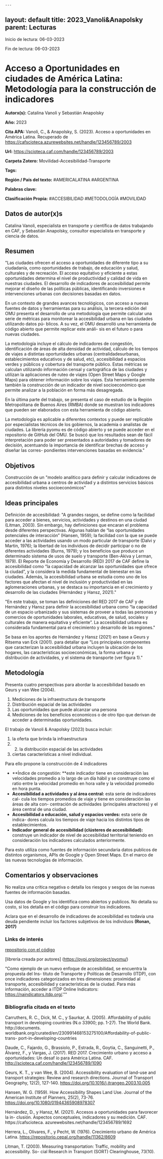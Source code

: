 	---
layout: default
title: 2023_Vanoli&Anapolsky
parent: Lecturas
---

Inicio de lectura: 06-03-2023

Fin de lectura: 06-03-2023

# Acceso a Oportunidades en ciudades de América Latina: Metodología para la construcción de indicadores

**Autorx(s):** Catalina Vanoli y Sebastián Anapolsky

**Año:** 2023

**Cita APA:** Vanoli, C., & Anapolsky, S. (2023). Acceso a oportunidades en América Latina. Recuperado de https://cafscioteca.azurewebsites.net/handle/123456789/2003

**Url:** https://scioteca.caf.com/handle/123456789/2003

**Carpeta Zotero:** Movilidad-Accesibilidad-Transporte

**Tags:**  

**Región / País del texto:** #AMERICALATINA #ARGENTINA 

**Palabras clave:** 

**Clasificación Propia:** #ACCESIBILIDAD #METODOLOGÍA #MOVILIDAD 

## Datos de autor(x)s

Catalina Vanoli, especialista en transporte y científica de datos trabajando en CAF, y Sebastián Anapolsky, consultor especialista en transporte y ciencia de datos.

## Resumen 

"Las ciudades ofrecen el acceso a oportunidades de diferente tipo a su ciudadanía, como oportunidades de trabajo, de educación y salud, culturales y de recreación. El acceso equitativo y eficiente a estas oportunidades determina el nivel de productividad y calidad de vida en nuestras ciudades. El desarrollo de indicadores de accesibilidad permite mejorar el diseño de las políticas públicas, identificando inversiones e intervenciones urbanas con decisiones basadas en datos.

En un contexto de grandes avances tecnológicos, con acceso a nuevas fuentes de datos y herramientas para su análisis, la tercera edición del OMU presenta el desarrollo de una metodología que permite calcular una serie de métricas para monitorear la accesibilidad urbana en las ciudades utilizando datos pú- blicos. A su vez, el OMU desarrolló una herramienta de código abierto que permite replicar este análi- sis en el futuro o para nuevas ciudades.

La metodología incluye el cálculo de indicadores de congestión, identificación de áreas de alta densidad de actividad, cálculo de los tiempos de viajes a distintas oportunidades urbanas (centralidadesurbanas, establecimientos educativos y de salud, etc), accesibilidad a espacios verdes y públicos y cobertura del transporte público. Estas métricas se calculan utilizando información censal y cartográfica de las ciudades y utilizan la aplicaciones de ruteo de viajes (Open Street Maps y Google Maps) para obtener información sobre los viajes. Esta herramienta permite también la construcción de un indicador de nivel socioeconómico que permite analizar a la población en forma más desagregada.

En la última parte del trabajo, se presenta el caso de estudio de la Región Metropolitana de Buenos Aires (RMBA) donde se muestran los indicadores que pueden ser elaborados con esta herramienta de código abierto.

La metodología es aplicable a diferentes contextos y puede ser replicable por especialistas técnicos de los gobiernos, la academia o analistas de ciudades. La librería pyomu es de código abierto y se puede acceder en el repositorio de GitHub del OMU. Se buscó que los resultados sean de fácil interpretación para poder ser presentados a autoridades y tomadores de decisión, acentuando la importancia de identificar brechas de acceso y diseñar las corres- pondientes intervenciones basadas en evidencia."

## Objetivos

Construcción de un "modelo analítico para definir y calcular indicadores de accesibilidad urbana a centros de actividad y a distintos servicios básicos para distintos niveles socioeconómicos"

## Ideas principales

Definición de accesibilidad:
"A grandes rasgos, se define como la facilidad para acceder a bienes, servicios, actividades y destinos en una ciudad (Litman, 2003). Sin embargo, hay definiciones que encaran el problema desde diferentes perspectivas. Algunas hablan de “las oportunidades potenciales de interacción” (Hansen, 1959); la facilidad con la que se puede acceder a las actividades usando un modo particular de transporte (Dalvi y Martin, 1976); la libertad de los individuos de decidir participar o no de diferentes actividades (Burns, 1979); y los beneficios que produce un determinado sistema de usos de suelo y transporte (Ben-Akiva y Lerman, 1979). El Reporte de Economía y Desarrollo (RED) 2017 de CAF define la accesibilidad como “la capacidad de alcanzar las oportunidades que ofrece la ciudad”, y la considera la medida fundamental de bienestar en las ciudades. Además, la accesibilidad urbana se estudia como uno de los factores que afectan el nivel de inclusión y productividad en las aglomeraciones urbanas, y se destaca su importancia en el crecimiento y desarrollo de las ciudades (Hernández y Hansz, 2021)."

"En este trabajo, se toman las definiciones del RED 2017 de CAF y de Hernández y Hansz para definir la accesibilidad urbana como “la capacidad de un espacio urbanizado y sus sistemas de proveer a todas las personas y comercios de oportunidades laborales, educativas, de salud, sociales y culturales de manera equitativa y eficiente”. La accesibilidad urbana es considerada fundamental para el crecimiento y desarrollo de las regiones."

Se basa en los aportes de Hernández y Hansz (2021) en base a Geurs y Ritsema van Eck (2001).
para detallar que "Los principales componentes que caracterizan la accesibilidad urbana incluyen la ubicación de los hogares, las características socioeconómicas, la forma urbana y distribución de actividades, y el sistema de transporte (ver figura 1)."

## Metodología

Presenta cuatro perspectivas para abordar la accesibilidad basado en Geurs y van Wee (2004). 

1. Mediciones de la infraestructura de transporte
2. Distribución espacial de las actividades
3. Las oportunidades que puede alcanzar una persona
4. Mediciones de los beneficios economicos o de otro tipo que derivan de acceder a determinadas oportunidades. 

El trabajo de Vanoli & Anapolsky (2023) busca incluir:
1. la oferta que brinda la infraestructura
2. 2. la distribución espacial de las actividades
3. ciertas características a nivel individual.

Para ello propone la construcción de 4 indicadores
- **Índice de congestión: **este indicador tiene en consideración las velocidades promedio a lo largo de un día hábil y se construye como el ratio entre la velocidad promedio en hora valle y la velocidad promedio en hora punta.
- **Accesibilidad a actividades y al área central:** esta serie de indicadores cal- cula los tiempos promedios de viaje y tiene en consideración las áreas de alta con- centración de actividades (principales atractores) y el área central de una ciudad.
- **Accesibilidad a educación, salud y espacios verdes:** esta serie de indica- dores calcula los tiempos de viaje hacia los distintos tipos de establecimientos.
- **Indicador general de accesibilidad (clústeres de accesibilidad):** construye un indicador de nivel de accesibilidad territorial teniendo en consideración los indicadores calculados anteriormente.

Para esto utiliza como fuentes de información secundaria datos publicos de distintos organismos, APIs de Google y Open Street Maps. 
En el marco de las nuevas tecnologías de información.

## Comentarios y observaciones

No realiza una crítica negativa o detalla los riesgos y sesgos de las nuevas fuentes de información basadas.

Usa datos de Google y los identifica como abiertos y publicos. No detalla su costo, si los detalla en el código para construir los indicadores. 

Aclara que en el desarrollo de indicadores de accesibilidad es todavía una deuda pendiente incluir los factores subjetivos de los individuos **(Ronan, 2017)**

### Links de interés 

[repositorio con el código](https://github.com/OMU-LATAM/)

[librería creada por autores] (https://pypi.org/project/pyomu/)

"Como ejemplo de un nuevo enfoque de accesibilidad, se encuentra la propuesta del Ins- tituto de Transporte y Políticas de Desarrollo (ITDP), con once indicadores categorizados en tres dimensiones: proximidad al transporte, accesibilidad y características de la ciudad. Para más información, acceder a ITDP Online Indicators: https://naindicators.itdp.org/.""

### Bibliografía citada en el texto

Carruthers, R. C., Dick, M. C., y Saurkar, A. (2005). Affordability of public transport in developing countries (N.o 33900; pp. 1-27). The World Bank. http://documents. worldbank.org/curated/en/230991468153275100/Affordability-of-public-trans- port-in-developing-countries

Daude, C., Fajardo, G., Brassiolo, P., Estrada, R., Goytia, C., Sanguinetti, P., Álvarez, F., y Vargas, J. (2017). RED 2017. Crecimiento urbano y acceso a oportunidades: Un desaf ío para América Latina. CAF. http://scioteca.caf.com/handle/123456789/1090

Geurs, K. T., y van Wee, B. (2004). Accessibility evaluation of land-use and transport strategies: Review and research directions. Journal of Transport Geography, 12(2), 127-140. https://doi.org/10.1016/j.jtrangeo.2003.10.005

Hansen, W. G. (1959). How Accessibility Shapes Land Use. Journal of the American Institute of Planners, 25(2), 73-76. https://doi.org/10.1080/01944365908978307

Hernández, D., y Hansz, M. (2021). Accesos a oportunidades para favorecer la in- clusión. Aspectos conceptuales, indicadores y su medición. CAF. https://cafscioteca. azurewebsites.net/handle/123456789/1692

Herrera, L., Olivares, F., y Pecht, W. (1976). Crecimiento urbano de América Latina. https://repositorio.cepal.org/handle/11362/8609

Litman, T. (2003). Measuring transportation: Traffic, mobility and accessibility. So- cial Research in Transport (SORT) Clearinghouse, 73(10).